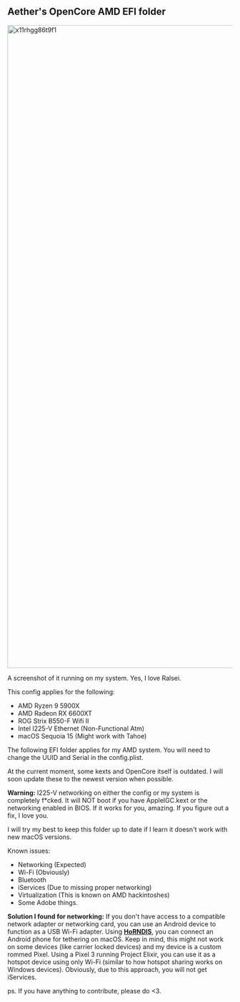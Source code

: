 ## Aether's OpenCore AMD EFI folder

<img width="2560" height="1440" alt="x11rhgg86t9f1" src="https://github.com/user-attachments/assets/b8140c69-d0eb-4348-afbf-262f15d6a22b" />


A screenshot of it running on my system. Yes, I love Ralsei.



This config applies for the following:
 - AMD Ryzen 9 5900X
 - AMD Radeon RX 6600XT
 - ROG Strix B550-F Wifi II
 - Intel I225-V Ethernet (Non-Functional Atm)
 - macOS Sequoia 15 (Might work with Tahoe)

The following EFI folder applies for my AMD system. You will need to change the UUID and Serial in the config.plist.

At the current moment, some kexts and OpenCore itself is outdated. I will soon update these to the newest version when possible.

**Warning:** I225-V networking on either the config or my system is completely f*cked. It will NOT boot if you have AppleIGC.kext or the networking enabled in BIOS. If it works for you, amazing. If you figure out a fix, I love you.

I will try my best to keep this folder up to date if I learn it doesn't work with new macOS versions.

Known issues:
 - Networking (Expected)
 - Wi-Fi (Obviously)
 - Bluetooth
 - iServices (Due to missing proper networking)
 - Virtualization (This is known on AMD hackintoshes)
 - Some Adobe things.

**Solution I found for networking:** If you don't have access to a compatible network adapter or networking card, you can use an Android device to function as a USB Wi-Fi adapter. Using **[HoRNDIS](https://github.com/jwise/HoRNDIS)**, you can connect an Android phone for tethering on macOS. Keep in mind, this might not work on some devices (like carrier locked devices) and my device is a custom rommed Pixel. Using a Pixel 3 running Project Elixir, you can use it as a hotspot device using only Wi-Fi (similar to how hotspot sharing works on Windows devices). Obviously, due to this approach, you will not get iServices.

ps. If you have anything to contribute, please do <3.
